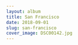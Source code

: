 ```yaml
---
layout: album
title: San Francisco
date: 2018-09-01
slug: san-francisco
cover_image: DSC00142.jpg
---
```

